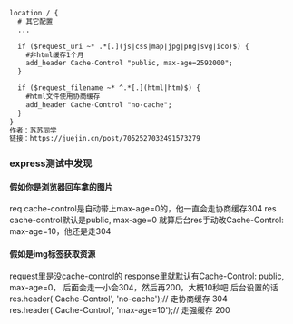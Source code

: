 
```html
location / {
  # 其它配置
  ...

  if ($request_uri ~* .*[.](js|css|map|jpg|png|svg|ico)$) {
    #非html缓存1个月
    add_header Cache-Control "public, max-age=2592000";
  }

  if ($request_filename ~* ^.*[.](html|htm)$) {
    #html文件使用协商缓存
    add_header Cache-Control "no-cache";
  }
}
作者：苏苏同学
链接：https://juejin.cn/post/7052527032491573279
```

### express测试中发现

#### 假如你是浏览器回车拿的图片

req cache-control是自动带上max-age=0的，他一直会走协商缓存304
res cache-control默认是public, max-age=0
就算后台res手动改Cache-Control: max-age=10，他还是走304

#### 假如是img标签获取资源

request里是没cache-control的
response里就默认有Cache-Control: public, max-age=0，
后面会走一小会304，然后再200，大概10秒吧
后台设置的话
res.header('Cache-Control', 'no-cache');// 走协商缓存 304
res.header('Cache-Control', 'max-age=10');// 走强缓存 200
